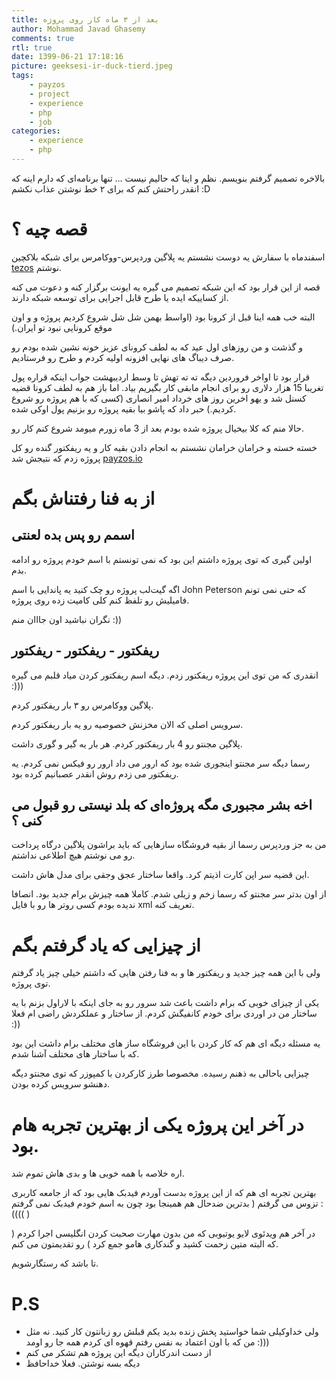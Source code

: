 ```yaml
---
title: بعد از ۳ ماه کار روی پروژه
author: Mohammad Javad Ghasemy
comments: true
rtl: true
date: 1399-06-21 17:18:16
picture: geeksesi-ir-duck-tierd.jpeg
tags:
    - payzos
    - project
    - experience
    - php
    - job
categories:
    - experience
    - php
---
```


بالاخره تصمیم گرفتم بنویسم. نظم و اینا که حالیم نیست ... تنها برنامه‌ای که دارم اینه که انقدر راحتش کنم که برای ۲ خط نوشتن عذاب نکشم :D

# قصه چیه ؟

اسفند‌ماه با سفارش یه دوست نشستم یه پلاگین وردپرس-ووکامرس برای شبکه بلاکچین [tezos](https://tezos.com/) نوشتم.

قصه از این قرار بود که این شبکه تصمیم می گیره یه ایونت برگزار کنه و دعوت می کنه از کساییکه ایده یا طرح قابل اجرایی برای توسعه شبکه دارند.

البته خب همه اینا قبل از کرونا بود (اواسط بهمن شل شل شروع کردیم پروژه و و اون موقع کرونایی نبود تو ایران.)

و گذشت و من روزهای اول عید که به لطف کرونای عزیز خونه نشین شده بودم رو صرف دیباگ های نهایی افزونه اولیه کردم و طرح رو فرستادیم.

قرار بود تا اواخر فروردین دیگه ته ته تهش تا وسط اردیبهشت جواب اینکه قراره پول تغریبا 15 هزار دلاری رو برای انجام مابقی کار بگیریم بیاد. اما باز هم به لطف کرونا قضیه کسنل شد و یهو اخرین روز های خرداد امیر انصاری (کسی که با هم پروژه رو شروع کردیم.) حبر داد که پاشو بیا بقیه پروژه رو بزنیم پول اوکی شده.

حالا منم که کلا بیخیال پروژه شده بودم بعد از 3 ماه زورم میومد شروع کنم کار رو.

خسته خسته و خرامان خرامان نشستم به انجام دادن بقیه کار و یه ریفکتور گنده رو کل پروژه زدم که نتیجش شد [payzos.io](https://payzos.io)

# از به فنا رفتناش بگم

## اسمم رو پس بده لعنتی

اولین گیری که توی پروژه داشتم این بود که نمی تونستم با اسم خودم پروژه رو ادامه بدم.

اگه گیت‌لب پروژه رو چک کنید یه پاندایی با اسم John Peterson که حتی نمی تونم فامیلیش رو تلفظ کنم کلی کامیت زده روی پروژه.

نگران نباشید اون جااان منم :))

## ریفکتور - ریفکتور - ریفکتور

انقدری که من توی این پروژه ریفکتور زدم. دیگه اسم ریفکتور کردن میاد قلبم می گیره :)))

پلاگین ووکامرس رو ۳ بار ریفکتور کردم.

سرویس اصلی که الان مخزنش خصوصیه رو یه بار ریفکتور کردم.

پلاگین مجنتو رو 4 بار ریفکتور کردم. هر بار یه گیر و گوری داشت.

رسما دیگه سر مجنتو اینجوری شده بود که ارور می داد ارور رو فیکس نمی کردم. یه ریفکتور می زدم روش انقدر عصبانیم کرده بود.

## اخه بشر مجبوری مگه پروژه‌ای که بلد نیستی رو قبول می کنی ؟

من به جز وردپرس رسما از بقیه فروشگاه سازهایی که باید براشون پلاگین درگاه پرداخت رو می نوشتم هیچ اطلاعی نداشتم.

این قضیه سر اپن کارت اذیتم کرد. واقعا ساختار عجق وجقی برای مدل هاش داشت.

از اون بدتر سر مجنتو که رسما زخم و زیلی شدم. کاملا همه چیزش برام جدید بود. انصافا ندیده بودم کسی روتر ها رو با فایل xml تعریف کنه.

# از چیزایی که یاد گرفتم بگم

ولی با این همه چیز جدید و ریفکتور ها و به فنا رفتن هایی که داشتم خیلی چیز یاد گرفتم توی پروژه.

یکی از چیزای خوبی که برام داشت باعث شد سرور رو به جای اینکه با لاراول بزنم با یه ساختار من در اوردی برای خودم کانفیگش کردم. از ساختار و عملکردش راضی ام فعلا :))

یه مسئله دیگه ای هم که کار کردن با این فروشگاه ساز های مختلف برام داشت این بود که با ساختار های مختلف آشنا شدم.

چیزایی باحالی به ذهنم رسیده. مخصوصا طرز کارکردن با کمپوزر که توی مجنتو دیگه دهنشو سرویس کرده بودن.

# در آخر این پروژه یکی از بهترین تجربه هام بود.

اره خلاصه با همه خوبی ها و بدی هاش تموم شد.

بهترین تجربه ای هم که از این پروژه بدست آوردم فیدبک هایی بود که از جامعه کاربری تزوس می گرفتم ( بدترین ضدحال هم همینجا بود چون به اسم خودم فیدبک نمی گرفتم :(((( )

در آخر هم ویدئوی لایو یوتیوبی که من بدون مهارت صحبت کردن انگلیسی اجرا کردم ( که البته متین زحمت کشید و گندکاری هامو جمع کرد ) رو تقدیمتون می کنم.

تا باشد که رستگارشویم.

# P.S

-   ولی خداوکیلی شما خواستید پخش زنده بدید یکم قبلش رو زبانتون کار کنید. نه مثل من که با اون اعتماد به نفس رفتم قهوه ای کردم همه جا رو اومد :)))
-   از دست اندرکاران دیگه این پروژه هم تشکر می کنم
-   دیگه بسه نوشتن. فعلا خداحافظ
